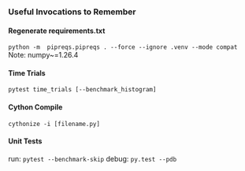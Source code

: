 
### Useful Invocations to Remember
#### Regenerate requirements.txt
`python -m  pipreqs.pipreqs . --force --ignore .venv --mode compat`
Note: numpy~=1.26.4

#### Time Trials
`pytest time_trials [--benchmark_histogram]`

#### Cython Compile
`cythonize -i [filename.py]`

#### Unit Tests
run: `pytest --benchmark-skip`
debug: `py.test --pdb`
